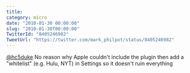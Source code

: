 ```yaml
---
title: 
category: micro
date: "2010-01-30 00:00:00"
slug: "2010-01-30T00:00:00"
TwitterId: "8405246982"
TweetUrl: "https://twitter.com/mark_philpot/status/8405246982"
---
```


[@hc5duke](https://twitter.com/hc5duke) No reason why Apple couldn't include the
plugin then add a "whitelist" (e.g. Hulu, NYT) in Settings so it doesn't ruin
everything
